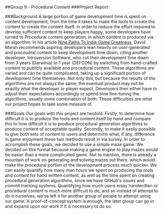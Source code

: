 ##Group 9 - Procedural Content
###Project Report

###Background
A large portion of game development time is spent on content development, from the time it takes to make the tools to create the content to create the content itself. In order to reduce the effort required to develop sufficient content to keep players happy, some developers have turned to Procedural content generation, in which content is produced via an algorithm. In his article [Nine Paths To Indie Game Greatness][indiegreatness], David Marsh recommends aspiring developers lean heavily on user-generated and proceudral content to keep development time down, citing another developer, Introversion Software, who cut their development time down from 3 years (Darwinia) to 1 year (DEFCON) by switching from hand-crafted content to publicly available and procedural content.
These algorithms are varied and can be quite complicated, taking up a significant portion of development time themselves. Not only this, but because the results of the algorithms are not always the same, the eventual product may not be exactly what the developer or player expect. Developers then either have to adjust their expectations accordingly or spend time fine-tuning the algorithms, usually some combination of both.
These difficulties are what our project hopes to take some measure of.

###Goals
Our goals with this project are twofold:
Firstly, to determine how difficult it is to produce the tools and content itself by hand and compare this to how difficult it is to produce procedural generation algorithms to produce content of acceptable quality.
Secondly, to make it easily possible to give both sets of content to users and determine what, if any, difference in game enjoyment these two methods result in via survey.
In order to accomplish these goals, we decided to use a simple maze game. We decided on this format because making a game engine to play mazes would be easier than a more complicated game. Not to mention, there is already a mountain of work on generating and solving mazes out there, which would make the procedural portion of the development process much quicker.
We can easily quantify how many man hours we spent on producing the tools and content for hand written content, as well as the time spent on creating procedural generation algorithms, since we have GitHub's issues and commit tracking systems. Quantifying how much users enjoy handwritten or procedural content is much more difficult to do, and so instead of attempt to do it ourselves, we've left it for another group of people to attempt using our game. A proof-of-concept system is enough, the later group can go in and expand upon our work if it is necessary to do so.

[indiegreatness]: http://www.gamasutra.com/view/feature/131952/nine_paths_to_indie_game_greatness.php?print=1 "Nine Paths to Indie Game Greatness - David Marsh"

